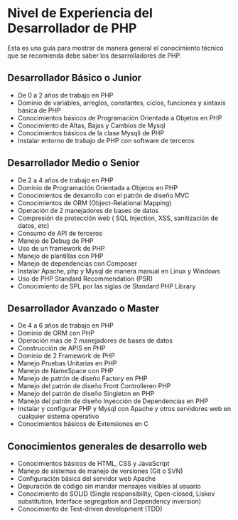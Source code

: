 Nivel de Experiencia del Desarrollador de PHP
==================

Esta es una guía para mostrar de manera general el conocimiento técnico que se recomienda debe saber los desarrolladores de PHP.

Desarrollador Básico o Junior
-----------

- De 0 a 2 años de trabajo en PHP
- Dominio de variables, arreglos, constantes, ciclos, funciones y sintaxis básica de PHP
- Conocimientos básicos de Programación Orientada a Objetos en PHP
- Conocimiento de Altas, Bajas y Cambios de Mysql
- Conocimientos básicos de la clase Mysqli de PHP
- Instalar entorno de trabajo de PHP con software de terceros

Desarrollador Medio o Senior
-----------

- De 2 a 4 años de trabajo en PHP
- Dominio de Programación Orientada a Objetos en PHP
- Conocimientos de desarrollo con el patrón de diseño MVC
- Conocimientos de ORM (Object-Relational Mapping)
- Operación de  2 manejadores de bases de datos
- Compresión de protección web ( SQL Injection, XSS, sanitización de datos, etc)
- Consumo de API de terceros
- Manejo de Debug de PHP
- Uso de un framework de PHP
- Manejo de plantillas con PHP
- Manejo de dependencias con Composer
- Instalar Apache, php y Mysql de manera manual en Linux y Windows
- Uso de PHP Standard Recommendation (PSR)
- Conocimiento de SPL por las siglas de Standard PHP Library

Desarrollador Avanzado o Master
-----------

- De 4 a 6 años de trabajo en PHP
- Dominio de ORM con PHP
- Operación mas de 2 manejadores de bases de datos
- Construcción de APIS en PHP
- Dominio de 2 Framework de PHP
- Manejo Pruebas Unitarias en PHP
- Manejo de NameSpace con PHP
- Manejo de patrón de diseño Factory en PHP
- Manejo del patrón de diseño Front Controlleren PHP
- Manejo del patrón de diseño Singleton en PHP
- Manejo del patrón de diseño Inyección de Dependencias en PHP
- Instalar y configurar PHP y Mysql con Apache y otros servidores web en cualquier sistema operativo
- Conocimientos básicos de Extensiones en C

Conocimientos generales de desarrollo web
-----------

- Conocimientos básicos de HTML, CSS y JavaScript
- Manejo de sistemas de manejo de versiones (Git o SVN)
- Configuración básica del servidor web Apache
- Depuración de código sin mandar mensajes visibles al usuario
- Conocimiento de SOLID (Single responsibility, Open-closed, Liskov substitution, Interface segregation and Dependency inversion)
- Conocimiento de Test-driven development (TDD)

